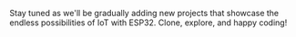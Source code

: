  Stay tuned as we'll be gradually adding new projects that showcase the endless possibilities of IoT with ESP32. Clone, explore, and happy coding!

